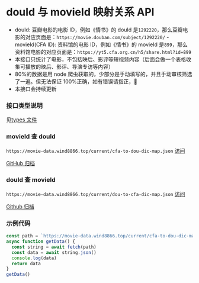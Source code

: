 # douId 与 movieId 映射关系 API

- douId: 豆瓣电影的电影 ID，例如《情书》的 douId 是`1292220`，那么豆瓣电影的对应页面是：`https://movie.douban.com/subject/1292220/` - movieId(CFA ID): 资料馆的电影 ID，例如《情书》的 movieId 是`899`，那么资料馆电影的对应页面是：`https://yt5.cfa.org.cn/h5/share.html?id=899`
- 本接口只统计了电影，不包括映后、影评等短视频内容（后面会做一个表格收集可播放的映后、影评、导演专访等内容）
- 80%的数据是用 node 爬虫获取的，少部分是手动填写的，并且手动审核筛选了一遍。但无法保证 100%正确，如有错误请指正，🙏
- 本接口会持续更新

### 接口类型说明

见[types 文件](https://github.com/wind8866/movie-calendar/blob/main/packages/spider-man/src/types.ts#L1-L33)

### movieId 查 douId

`https://movie-data.wind8866.top/current/cfa-to-dou-dic-map.json` [访问](https://movie-data.wind8866.top/current/cfa-to-dou-dic-map.json)

[GitHub 归档](https://github.com/wind8866/movie-calendar/tree/main/packages/spider-man/src/data/cfa-to-dou-dic-map.json)

### douId 查 movieId

`https://movie-data.wind8866.top/current/dou-to-cfa-dic-map.json` [访问](https://movie-data.wind8866.top/current/dou-to-cfa-dic-map.json)

[Github 归档](https://github.com/wind8866/movie-calendar/tree/main/packages/spider-man/src/data/dou-to-cfa-dic-map.json)

### 示例代码

```js
const path = `https://movie-data.wind8866.top/current/cfa-to-dou-dic-map.json`
async function getData() {
  const string = await fetch(path)
  const data = await string.json()
  console.log(data)
  return data
}
getData()
```
